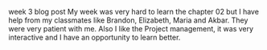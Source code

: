week 3 blog post
My week was very hard to learn the chapter 02 but I have help from my classmates like Brandon, Elizabeth, Maria and Akbar.  They were very patient with me. Also I like the Project management, it was very interactive and I have an opportunity to learn better.